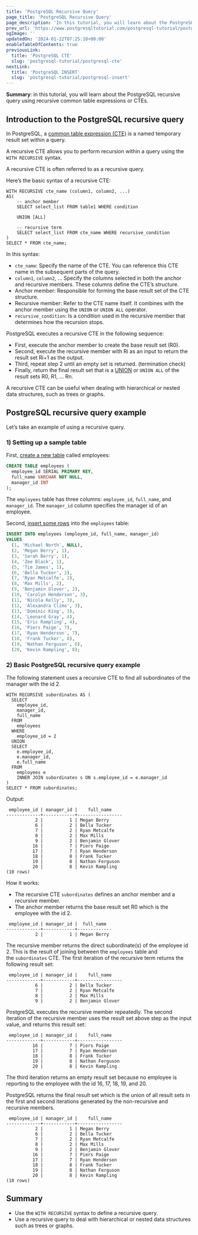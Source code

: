 ```yaml
---
title: 'PostgreSQL Recursive Query'
page_title: 'PostgreSQL Recursive Query'
page_description: 'In this tutorial, you will learn about the PostgreSQL recursive query using the recursive common table expressions (CTEs).'
prev_url: 'https://www.postgresqltutorial.com/postgresql-tutorial/postgresql-recursive-query/'
ogImage: ''
updatedOn: '2024-01-22T07:25:18+00:00'
enableTableOfContents: true
previousLink:
  title: 'PostgreSQL CTE'
  slug: 'postgresql-tutorial/postgresql-cte'
nextLink:
  title: 'PostgreSQL INSERT'
  slug: 'postgresql-tutorial/postgresql-insert'
---
```


**Summary**: in this tutorial, you will learn about the PostgreSQL recursive query using recursive common table expressions or CTEs.

## Introduction to the PostgreSQL recursive query

In PostgreSQL, a [common table expression (CTE)](postgresql-cte) is a named temporary result set within a query.

A recursive CTE allows you to perform recursion within a query using the `WITH RECURSIVE` syntax.

A recursive CTE is often referred to as a recursive query.

Here’s the basic syntax of a recursive CTE:

```phpsql
WITH RECURSIVE cte_name (column1, column2, ...)
AS(
    -- anchor member
    SELECT select_list FROM table1 WHERE condition

    UNION [ALL]

    -- recursive term
    SELECT select_list FROM cte_name WHERE recursive_condition
)
SELECT * FROM cte_name;
```

In this syntax:

- `cte_name`: Specify the name of the CTE. You can reference this CTE name in the subsequent parts of the query.
- `column1`, `column2`, … Specify the columns selected in both the anchor and recursive members. These columns define the CTE’s structure.
- Anchor member: Responsible for forming the base result set of the CTE structure.
- Recursive member: Refer to the CTE name itself. It combines with the anchor member using the `UNION` or `UNION ALL` operator.
- `recursive_condition`: Is a condition used in the recursive member that determines how the recursion stops.

PostgreSQL executes a recursive CTE in the following sequence:

- First, execute the anchor member to create the base result set (R0\).
- Second, execute the recursive member with Ri as an input to return the result set Ri\+1 as the output.
- Third, repeat step 2 until an empty set is returned. (termination check)
- Finally, return the final result set that is a [UNION](postgresql-union) or `UNION ALL` of the result sets R0, R1, … Rn.

A recursive CTE can be useful when dealing with hierarchical or nested data structures, such as trees or graphs.

## PostgreSQL recursive query example

Let’s take an example of using a recursive query.

### 1\) Setting up a sample table

First, [create a new table](postgresql-create-table) called employees:

```sql
CREATE TABLE employees (
  employee_id SERIAL PRIMARY KEY,
  full_name VARCHAR NOT NULL,
  manager_id INT
);
```

The `employees` table has three columns: `employee_id`, `full_name`, and `manager_id`. The `manager_id` column specifies the manager id of an employee.

Second, [insert some rows](postgresql-insert-multiple-rows) into the `employees` table:

```sql
INSERT INTO employees (employee_id, full_name, manager_id)
VALUES
  (1, 'Michael North', NULL),
  (2, 'Megan Berry', 1),
  (3, 'Sarah Berry', 1),
  (4, 'Zoe Black', 1),
  (5, 'Tim James', 1),
  (6, 'Bella Tucker', 2),
  (7, 'Ryan Metcalfe', 2),
  (8, 'Max Mills', 2),
  (9, 'Benjamin Glover', 2),
  (10, 'Carolyn Henderson', 3),
  (11, 'Nicola Kelly', 3),
  (12, 'Alexandra Climo', 3),
  (13, 'Dominic King', 3),
  (14, 'Leonard Gray', 4),
  (15, 'Eric Rampling', 4),
  (16, 'Piers Paige', 7),
  (17, 'Ryan Henderson', 7),
  (18, 'Frank Tucker', 8),
  (19, 'Nathan Ferguson', 8),
  (20, 'Kevin Rampling', 8);
```

### 2\) Basic PostgreSQL recursive query example

The following statement uses a recursive CTE to find all subordinates of the manager with the id 2\.

```
WITH RECURSIVE subordinates AS (
  SELECT
    employee_id,
    manager_id,
    full_name
  FROM
    employees
  WHERE
    employee_id = 2
  UNION
  SELECT
    e.employee_id,
    e.manager_id,
    e.full_name
  FROM
    employees e
    INNER JOIN subordinates s ON s.employee_id = e.manager_id
)
SELECT * FROM subordinates;
```

Output:

```text
 employee_id | manager_id |    full_name
-------------+------------+-----------------
           2 |          1 | Megan Berry
           6 |          2 | Bella Tucker
           7 |          2 | Ryan Metcalfe
           8 |          2 | Max Mills
           9 |          2 | Benjamin Glover
          16 |          7 | Piers Paige
          17 |          7 | Ryan Henderson
          18 |          8 | Frank Tucker
          19 |          8 | Nathan Ferguson
          20 |          8 | Kevin Rampling
(10 rows)
```

How it works:

- The recursive CTE `subordinates` defines an anchor member and a recursive member.
- The anchor member returns the base result set R0 which is the employee with the id 2\.

```
 employee_id | manager_id |  full_name
-------------+------------+-------------
           2 |          1 | Megan Berry
```

The recursive member returns the direct subordinate(s) of the employee id 2\. This is the result of joining between the `employees` table and the `subordinates` CTE. The first iteration of the recursive term returns the following result set:

```text
 employee_id | manager_id |    full_name
-------------+------------+-----------------
           6 |          2 | Bella Tucker
           7 |          2 | Ryan Metcalfe
           8 |          2 | Max Mills
           9 |          2 | Benjamin Glover
```

PostgreSQL executes the recursive member repeatedly. The second iteration of the recursive member uses the result set above step as the input value, and returns this result set:

```text
 employee_id | manager_id |    full_name
-------------+------------+-----------------
          16 |          7 | Piers Paige
          17 |          7 | Ryan Henderson
          18 |          8 | Frank Tucker
          19 |          8 | Nathan Ferguson
          20 |          8 | Kevin Rampling
```

The third iteration returns an empty result set because no employee is reporting to the employee with the id 16, 17, 18, 19, and 20\.

PostgreSQL returns the final result set which is the union of all result sets in the first and second iterations generated by the non\-recursive and recursive members.

```
 employee_id | manager_id |    full_name
-------------+------------+-----------------
           2 |          1 | Megan Berry
           6 |          2 | Bella Tucker
           7 |          2 | Ryan Metcalfe
           8 |          2 | Max Mills
           9 |          2 | Benjamin Glover
          16 |          7 | Piers Paige
          17 |          7 | Ryan Henderson
          18 |          8 | Frank Tucker
          19 |          8 | Nathan Ferguson
          20 |          8 | Kevin Rampling
(10 rows)
```

## Summary

- Use the `WITH RECURSIVE` syntax to define a recursive query.
- Use a recursive query to deal with hierarchical or nested data structures such as trees or graphs.
